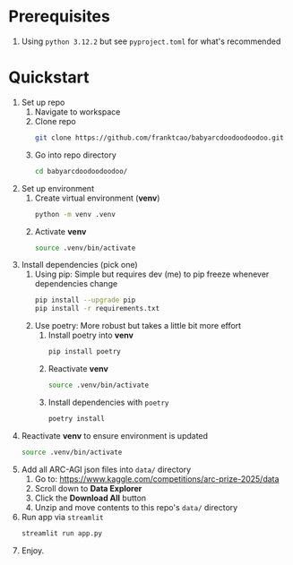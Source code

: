 # Prerequisites
1. Using `python 3.12.2` but see `pyproject.toml` for what's recommended
# Quickstart
1. Set up repo
    1. Navigate to workspace
    1. Clone repo
        ```bash
        git clone https://github.com/franktcao/babyarcdoodoodoodoo.git
        ```
    1. Go into repo directory
        ```bash
        cd babyarcdoodoodoodoo/
        ```
1. Set up environment
    1. Create virtual environment (**venv**)
        ```bash
        python -m venv .venv
        ```
    1. Activate **venv**
        ```bash
        source .venv/bin/activate
        ```
1. Install dependencies (pick one)
    1. Using pip: Simple but requires dev (me) to pip freeze whenever dependencies change
        ```bash
        pip install --upgrade pip
        pip install -r requirements.txt
        ```
    1. Use poetry: More robust but takes a little bit more effort
        1. Install poetry into **venv**
            ```bash
            pip install poetry
            ```
        1. Reactivate **venv**
            ```bash
            source .venv/bin/activate
            ```
        1. Install dependencies with `poetry`
            ```bash
            poetry install
            ```
1. Reactivate **venv** to ensure environment is updated
    ```bash
    source .venv/bin/activate
    ```
1. Add all ARC-AGI json files into `data/` directory
    1. Go to: https://www.kaggle.com/competitions/arc-prize-2025/data
    1. Scroll down to **Data Explorer**
    1. Click the **Download All** button
    1. Unzip and move contents to this repo's `data/` directory
1. Run app via `streamlit`
    ```bash
    streamlit run app.py
    ```
1. Enjoy.

